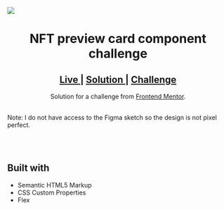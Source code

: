 <img src="https://res.cloudinary.com/dz209s6jk/image/upload/q_auto:good,w_900/Challenges/cybxdhr4wewlscvco9dd.jpg"></img>


<h1 align="center">NFT preview card component challenge</h1>

<div align="center">
  <h2>
    <a href="https://abdulrahmanfe.github.io/Challenge_Num_02/" target="_blank">
      Live
    </a>
    <span> | </span>
    <a href="https://www.frontendmentor.io/solutions/responsive-nft-preview-card-component-html-and-css3-EcF3raJkp" target="_blank">
      Solution
    </a>
   <span> | </span>
    <a href="https://www.frontendmentor.io/challenges/nft-preview-card-component-SbdUL_w0U" target="_blank">
      Challenge
    </a>
  </h2>
</div>
<div align="center">
   Solution for a challenge from <a href="https://www.frontendmentor.io/" target="_blank">Frontend Mentor</a>.
</div>
<br />
<p>Note: I do not have access to the Figma sketch so the design is not pixel perfect.</p>
<br />
<br />
<h2>Built with</h2>

- Semantic HTML5 Markup
- CSS Custom Properties
- Flex
